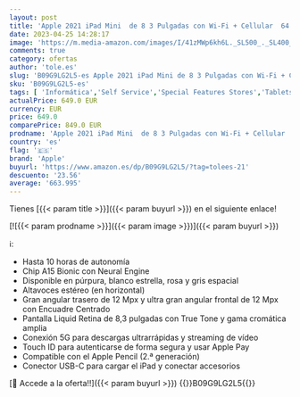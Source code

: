 ```yaml
---
layout: post
title: 'Apple 2021 iPad Mini  de 8 3 Pulgadas con Wi-Fi + Cellular  64 GB  - Gris Espacial  6.ª generación '
date: 2023-04-25 14:28:17
image: 'https://m.media-amazon.com/images/I/41zMWp6kh6L._SL500_._SL400_.jpg'
comments: true
category: ofertas
author: 'tole.es'
slug: 'B09G9LG2L5-es Apple 2021 iPad Mini de 8 3 Pulgadas con Wi-Fi + Cellular...'
sku: 'B09G9LG2L5-es'
tags: [ 'Informática','Self Service','Special Features Stores','Tablets','Vuelta al cole: Informática','apple','ipad','🇪🇸', ]
actualPrice: 649.0 EUR
currency: EUR
price: 649.0
comparePrice: 849.0 EUR
prodname: 'Apple 2021 iPad Mini  de 8 3 Pulgadas con Wi-Fi + Cellular  64 GB  - Gris Espacial  6.ª generación '
country: 'es'
flag: '🇪🇸'
brand: 'Apple'
buyurl: 'https://www.amazon.es/dp/B09G9LG2L5/?tag=tolees-21'
descuento: '23.56'
average: '663.995'
---
```


Tienes [{{< param title >}}]({{< param buyurl >}}) en el siguiente enlace!

[![{{< param prodname >}}]({{< param image >}})]({{< param buyurl >}})

ℹ️:

- Hasta 10 horas de autonomía
- Chip A15 Bionic con Neural Engine
- Disponible en púrpura, blanco estrella, rosa y gris espacial
- Altavoces estéreo (en horizontal)
- Gran angular trasero de 12 Mpx y ultra gran angular frontal de 12 Mpx con Encuadre Centrado
- Pantalla Liquid Retina de 8,3 pulgadas con True Tone y gama cromática amplia
- Conexión 5G para descargas ultrarrápidas y streaming de vídeo
- Touch ID para autenticarse de forma segura y usar Apple Pay
- Compatible con el Apple Pencil (2.ª generación)
- Conector USB-C para cargar el iPad y conectar accesorios

[🛒 Accede a la oferta!!]({{< param buyurl >}})
{{<world>}}B09G9LG2L5{{</world>}}
